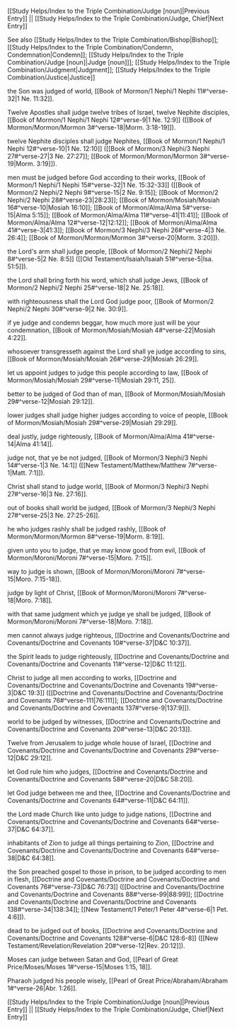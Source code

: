 [[Study Helps/Index to the Triple Combination/Judge [noun]|Previous Entry]]  ||  [[Study Helps/Index to the Triple Combination/Judge, Chief|Next Entry]]

 See also [[Study Helps/Index to the Triple Combination/Bishop|Bishop]]; [[Study Helps/Index to the Triple Combination/Condemn, Condemnation|Condemn]]; [[Study Helps/Index to the Triple Combination/Judge [noun]|Judge [noun]]]; [[Study Helps/Index to the Triple Combination/Judgment|Judgment]]; [[Study Helps/Index to the Triple Combination/Justice|Justice]]

 the Son was judged of world, [[Book of Mormon/1 Nephi/1 Nephi 11#^verse-32|1 Ne. 11:32]].

 Twelve Apostles shall judge twelve tribes of Israel, twelve Nephite disciples, [[Book of Mormon/1 Nephi/1 Nephi 12#^verse-9|1 Ne. 12:9]] ([[Book of Mormon/Mormon/Mormon 3#^verse-18|Morm. 3:18-19]]).

 twelve Nephite disciples shall judge Nephites, [[Book of Mormon/1 Nephi/1 Nephi 12#^verse-10|1 Ne. 12:10]] ([[Book of Mormon/3 Nephi/3 Nephi 27#^verse-27|3 Ne. 27:27]]; [[Book of Mormon/Mormon/Mormon 3#^verse-19|Morm. 3:19]]).

 men must be judged before God according to their works, [[Book of Mormon/1 Nephi/1 Nephi 15#^verse-32|1 Ne. 15:32-33]] ([[Book of Mormon/2 Nephi/2 Nephi 9#^verse-15|2 Ne. 9:15]]; [[Book of Mormon/2 Nephi/2 Nephi 28#^verse-23|28:23]]; [[Book of Mormon/Mosiah/Mosiah 16#^verse-10|Mosiah 16:10]]; [[Book of Mormon/Alma/Alma 5#^verse-15|Alma 5:15]]; [[Book of Mormon/Alma/Alma 11#^verse-41|11:41]]; [[Book of Mormon/Alma/Alma 12#^verse-12|12:12]]; [[Book of Mormon/Alma/Alma 41#^verse-3|41:3]]; [[Book of Mormon/3 Nephi/3 Nephi 26#^verse-4|3 Ne. 26:4]]; [[Book of Mormon/Mormon/Mormon 3#^verse-20|Morm. 3:20]]).

 the Lord's arm shall judge people, [[Book of Mormon/2 Nephi/2 Nephi 8#^verse-5|2 Ne. 8:5]] ([[Old Testament/Isaiah/Isaiah 51#^verse-5|Isa. 51:5]]).

 the Lord shall bring forth his word, which shall judge Jews, [[Book of Mormon/2 Nephi/2 Nephi 25#^verse-18|2 Ne. 25:18]].

 with righteousness shall the Lord God judge poor, [[Book of Mormon/2 Nephi/2 Nephi 30#^verse-9|2 Ne. 30:9]].

 if ye judge and condemn beggar, how much more just will be your condemnation, [[Book of Mormon/Mosiah/Mosiah 4#^verse-22|Mosiah 4:22]].

 whosoever transgresseth against the Lord shall ye judge according to sins, [[Book of Mormon/Mosiah/Mosiah 26#^verse-29|Mosiah 26:29]].

 let us appoint judges to judge this people according to law, [[Book of Mormon/Mosiah/Mosiah 29#^verse-11|Mosiah 29:11, 25]].

 better to be judged of God than of man, [[Book of Mormon/Mosiah/Mosiah 29#^verse-12|Mosiah 29:12]].

 lower judges shall judge higher judges according to voice of people, [[Book of Mormon/Mosiah/Mosiah 29#^verse-29|Mosiah 29:29]].

 deal justly, judge righteously, [[Book of Mormon/Alma/Alma 41#^verse-14|Alma 41:14]].

 judge not, that ye be not judged, [[Book of Mormon/3 Nephi/3 Nephi 14#^verse-1|3 Ne. 14:1]] ([[New Testament/Matthew/Matthew 7#^verse-1|Matt. 7:1]]).

 Christ shall stand to judge world, [[Book of Mormon/3 Nephi/3 Nephi 27#^verse-16|3 Ne. 27:16]].

 out of books shall world be judged, [[Book of Mormon/3 Nephi/3 Nephi 27#^verse-25|3 Ne. 27:25-26]].

 he who judges rashly shall be judged rashly, [[Book of Mormon/Mormon/Mormon 8#^verse-19|Morm. 8:19]].

 given unto you to judge, that ye may know good from evil, [[Book of Mormon/Moroni/Moroni 7#^verse-15|Moro. 7:15]].

 way to judge is shown, [[Book of Mormon/Moroni/Moroni 7#^verse-15|Moro. 7:15-18]].

 judge by light of Christ, [[Book of Mormon/Moroni/Moroni 7#^verse-18|Moro. 7:18]].

 with that same judgment which ye judge ye shall be judged, [[Book of Mormon/Moroni/Moroni 7#^verse-18|Moro. 7:18]].

 men cannot always judge righteous, [[Doctrine and Covenants/Doctrine and Covenants/Doctrine and Covenants 10#^verse-37|D&C 10:37]].

 the Spirit leads to judge righteously, [[Doctrine and Covenants/Doctrine and Covenants/Doctrine and Covenants 11#^verse-12|D&C 11:12]].

 Christ to judge all men according to works, [[Doctrine and Covenants/Doctrine and Covenants/Doctrine and Covenants 19#^verse-3|D&C 19:3]] ([[Doctrine and Covenants/Doctrine and Covenants/Doctrine and Covenants 76#^verse-111|76:111]]; [[Doctrine and Covenants/Doctrine and Covenants/Doctrine and Covenants 137#^verse-9|137:9]]).

 world to be judged by witnesses, [[Doctrine and Covenants/Doctrine and Covenants/Doctrine and Covenants 20#^verse-13|D&C 20:13]].

 Twelve from Jerusalem to judge whole house of Israel, [[Doctrine and Covenants/Doctrine and Covenants/Doctrine and Covenants 29#^verse-12|D&C 29:12]].

 let God rule him who judges, [[Doctrine and Covenants/Doctrine and Covenants/Doctrine and Covenants 58#^verse-20|D&C 58:20]].

 let God judge between me and thee, [[Doctrine and Covenants/Doctrine and Covenants/Doctrine and Covenants 64#^verse-11|D&C 64:11]].

 the Lord made Church like unto judge to judge nations, [[Doctrine and Covenants/Doctrine and Covenants/Doctrine and Covenants 64#^verse-37|D&C 64:37]].

 inhabitants of Zion to judge all things pertaining to Zion, [[Doctrine and Covenants/Doctrine and Covenants/Doctrine and Covenants 64#^verse-38|D&C 64:38]].

 the Son preached gospel to those in prison, to be judged according to men in flesh, [[Doctrine and Covenants/Doctrine and Covenants/Doctrine and Covenants 76#^verse-73|D&C 76:73]] ([[Doctrine and Covenants/Doctrine and Covenants/Doctrine and Covenants 88#^verse-99|88:99]]; [[Doctrine and Covenants/Doctrine and Covenants/Doctrine and Covenants 138#^verse-34|138:34]]; [[New Testament/1 Peter/1 Peter 4#^verse-6|1 Pet. 4:6]]).

 dead to be judged out of books, [[Doctrine and Covenants/Doctrine and Covenants/Doctrine and Covenants 128#^verse-6|D&C 128:6-8]] ([[New Testament/Revelation/Revelation 20#^verse-12|Rev. 20:12]]).

 Moses can judge between Satan and God, [[Pearl of Great Price/Moses/Moses 1#^verse-15|Moses 1:15, 18]].

 Pharaoh judged his people wisely, [[Pearl of Great Price/Abraham/Abraham 1#^verse-26|Abr. 1:26]].

[[Study Helps/Index to the Triple Combination/Judge [noun]|Previous Entry]]  ||  [[Study Helps/Index to the Triple Combination/Judge, Chief|Next Entry]]